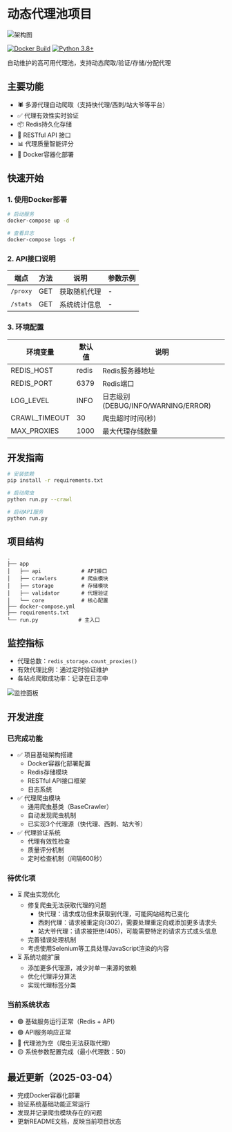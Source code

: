 # 动态代理池项目

![架构图](docs/architecture.png)

[![Docker Build](https://img.shields.io/badge/docker%20build-passing-brightgreen)]()
[![Python 3.8+](https://img.shields.io/badge/python-3.8%2B-blue)]()

自动维护的高可用代理池，支持动态爬取/验证/存储/分配代理

## 主要功能

- 🕷️ 多源代理自动爬取（支持快代理/西刺/站大爷等平台）
- ✅ 代理有效性实时验证
- 📦 Redis持久化存储
- 🚀 RESTful API 接口
- 📊 代理质量智能评分
- 🐳 Docker容器化部署

## 快速开始

### 1. 使用Docker部署
```bash
# 启动服务
docker-compose up -d

# 查看日志
docker-compose logs -f
```

### 2. API接口说明

| 端点                | 方法 | 说明                         | 参数示例                  |
|---------------------|------|----------------------------|--------------------------|
| `/proxy`            | GET  | 获取随机代理                 | -                        |
| `/stats`            | GET  | 系统统计信息                 | -                        |

### 3. 环境配置

| 环境变量           | 默认值   | 说明                         |
|--------------------|---------|-----------------------------|
| REDIS_HOST         | redis   | Redis服务器地址              |
| REDIS_PORT         | 6379    | Redis端口                   |
| LOG_LEVEL          | INFO    | 日志级别(DEBUG/INFO/WARNING/ERROR) |
| CRAWL_TIMEOUT      | 30      | 爬虫超时时间(秒)             |
| MAX_PROXIES        | 1000    | 最大代理存储数量             |

## 开发指南

```bash
# 安装依赖
pip install -r requirements.txt

# 启动爬虫
python run.py --crawl

# 启动API服务
python run.py
```

## 项目结构
```
.
├── app
│   ├── api             # API接口
│   ├── crawlers        # 爬虫模块
│   ├── storage         # 存储模块
│   ├── validator       # 代理验证
│   └── core            # 核心配置
├── docker-compose.yml
├── requirements.txt
└── run.py             # 主入口
```

## 监控指标
- 代理总数：`redis_storage.count_proxies()`
- 有效代理比例：通过定时验证维护
- 各站点爬取成功率：记录在日志中

![监控面板](docs/metrics.png)

## 开发进度

### 已完成功能
- ✅ 项目基础架构搭建
  - Docker容器化部署配置
  - Redis存储模块
  - RESTful API接口框架
  - 日志系统
- ✅ 代理爬虫模块
  - 通用爬虫基类（BaseCrawler）
  - 自动发现爬虫机制
  - 已实现3个代理源（快代理、西刺、站大爷）
- ✅ 代理验证系统
  - 代理有效性检查
  - 质量评分机制
  - 定时检查机制（间隔600秒）

### 待优化项
- ⏳ 爬虫实现优化
  - 修复爬虫无法获取代理的问题
    - 快代理：请求成功但未获取到代理，可能网站结构已变化
    - 西刺代理：请求被重定向(302)，需要处理重定向或添加更多请求头
    - 站大爷代理：请求被拒绝(405)，可能需要特定的请求方式或头信息
  - 完善错误处理机制
  - 考虑使用Selenium等工具处理JavaScript渲染的内容
- ⏳ 系统功能扩展
  - 添加更多代理源，减少对单一来源的依赖
  - 优化代理评分算法
  - 实现代理标签分类

### 当前系统状态
- 🟢 基础服务运行正常（Redis + API）
- 🟢 API服务响应正常
- 🔴 代理池为空（爬虫无法获取代理）
- 🟡 系统参数配置完成（最小代理数：50）

## 最近更新（2025-03-04）
- 完成Docker容器化部署
- 验证系统基础功能正常运行
- 发现并记录爬虫模块存在的问题
- 更新README文档，反映当前项目状态
